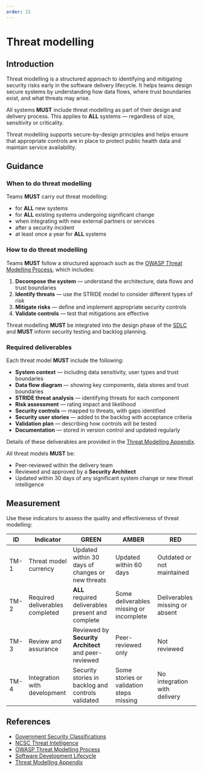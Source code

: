 ```yaml
---
order: 15
---
```

# Threat modelling

## Introduction

Threat modelling is a structured approach to identifying and mitigating security risks early in the software delivery lifecycle. It helps teams design secure systems by understanding how data flows, where trust boundaries exist, and what threats may arise.

All systems **MUST** include threat modelling as part of their design and delivery process. This applies to **ALL** systems — regardless of size, sensitivity or criticality.

Threat modelling supports secure-by-design principles and helps ensure that appropriate controls are in place to protect public health data and maintain service availability.

## Guidance

### When to do threat modelling

Teams **MUST** carry out threat modelling:

- for **ALL** new systems
- for **ALL** existing systems undergoing significant change
- when integrating with new external partners or services
- after a security incident
- at least once a year for **ALL** systems

### How to do threat modelling

Teams **MUST** follow a structured approach such as the [OWASP Threat Modelling Process][3], which includes:

1. **Decompose the system** — understand the architecture, data flows and trust boundaries
2. **Identify threats** — use the STRIDE model to consider different types of risk
3. **Mitigate risks** — define and implement appropriate security controls
4. **Validate controls** — test that mitigations are effective

Threat modelling **MUST** be integrated into the design phase of the [SDLC][4] and **MUST** inform security testing and backlog planning.

### Required deliverables

Each threat model **MUST** include the following:

- **System context** — including data sensitivity, user types and trust boundaries
- **Data flow diagram** — showing key components, data stores and trust boundaries
- **STRIDE threat analysis** — identifying threats for each component
- **Risk assessment** — rating impact and likelihood
- **Security controls** — mapped to threats, with gaps identified
- **Security user stories** — added to the backlog with acceptance criteria
- **Validation plan** — describing how controls will be tested
- **Documentation** — stored in version control and updated regularly

Details of these deliverables are provided in the [Threat Modelling Appendix][5].

All threat models **MUST** be:

- Peer-reviewed within the delivery team
- Reviewed and approved by a **Security Architect**
- Updated within 30 days of any significant system change or new threat intelligence

## Measurement

Use these indicators to assess the quality and effectiveness of threat modelling:

| ID   | Indicator                       | GREEN                                                | AMBER                                    | RED                            |
| ---- | ------------------------------- | ---------------------------------------------------- | ---------------------------------------- | ------------------------------ |
| TM-1 | Threat model currency           | Updated within 30 days of changes or new threats     | Updated within 60 days                   | Outdated or not maintained     |
| TM-2 | Required deliverables completed | **ALL** required deliverables present and complete   | Some deliverables missing or incomplete  | Deliverables missing or absent |
| TM-3 | Review and assurance            | Reviewed by **Security Architect** and peer-reviewed | Peer-reviewed only                       | Not reviewed                   |
| TM-4 | Integration with development    | Security stories in backlog and controls validated   | Some stories or validation steps missing | No integration with delivery   |

## References

- [Government Security Classifications][1]
- [NCSC Threat Intelligence][2]
- [OWASP Threat Modelling Process][3]
- [Software Development Lifecycle][4]
- [Threat Modelling Appendix][5]

[1]: https://www.gov.uk/government/publications/government-security-classifications
[2]: https://www.ncsc.gov.uk/collection/building-a-security-operations-centre/threat-intelligence
[3]: https://owasp.org/www-community/Threat_Modeling_Process
[4]: sdlc.md
[5]: appendix/threat-modelling-deliverables.md
